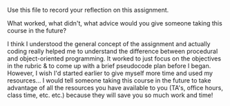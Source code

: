 Use this file to record your reflection on this assignment. 

What worked, what didn't, what advice would you give someone taking this course in the future?

I think I understood the general concept of the assignment and actually coding really helped me to understand the difference between procedural and object-oriented programming. It worked to just focus on the objectives in the rubric & to come up with a brief pseudocode plan before I began. However, I wish I'd started earlier to give myself more time and used my resources... I would tell someone taking this course in the future to take advantage of all the resources you have available to you (TA's, office hours, class time, etc. etc.) because they will save you so much work and time!
